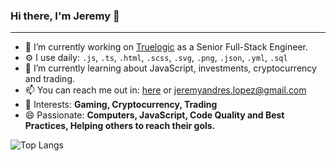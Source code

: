 ### Hi there, I'm Jeremy 👋
---

<!-- I'm Jeremy, a software engineer with experience in JavaScript, React, Node, Oracle, Postgres, Mongo and more. I've been working for about 5 years continuosly and always getting better. I love solving problems and finding the easiest and better way possible to create things. I am committed about helping others and passionate to learn new things.-->

- 🔭 I’m currently working on [Truelogic](https://www.truelogicsoftware.com/) as a Senior Full-Stack Engineer.
- ⚙️ I use daily: `.js`, `.ts`, `.html`, `.scss`, `.svg`, `.png`, `.json`, `.yml`, `.sql`
- 🌱 I’m currently learning about JavaScript, investments, cryptocurrency and trading.
- 📫 You can reach me out in: <a href="http://jeremylopez.me/">here</a> or jeremyandres.lopez@gmail.com
- 💜 Interests: **Gaming, Cryptocurrency, Trading**
- 😄 Passionate: **Computers, JavaScript, Code Quality and Best Practices, Helping others to reach their gols.**

![Top Langs](https://github-readme-stats.vercel.app/api/top-langs/?username=jalopez526&theme=buefy&layout=compact)

